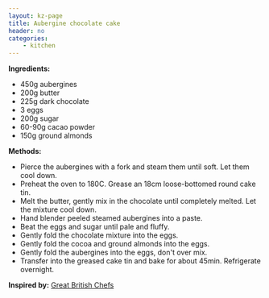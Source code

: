 ```yaml
---
layout: kz-page
title: Aubergine chocolate cake
header: no
categories:
    - kitchen
---
```


**Ingredients:**

* 450g aubergines
* 200g butter
* 225g dark chocolate
* 3 eggs
* 200g sugar
* 60-90g cacao powder
* 150g ground almonds

**Methods:**

* Pierce the aubergines with a fork and steam them until soft. Let them cool down.
* Preheat the oven to 180C. Grease an 18cm loose-bottomed round cake tin.
* Melt the butter, gently mix in the chocolate until completely melted. Let the mixture cool down.
* Hand blender peeled steamed aubergines into a paste.
* Beat the eggs and sugar until pale and fluffy.
* Gently fold the chocolate mixture into the eggs.
* Gently fold the cocoa and ground almonds into the eggs.
* Gently fold the aubergines into the eggs, don't over mix.
* Transfer into the greased cake tin and bake for about 45min. Refrigerate overnight.

**Inspired by:** [Great British Chefs](https://www.greatbritishchefs.com/recipes/aubergine-chocolate-cake-recipe)
